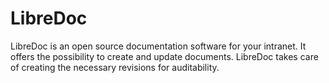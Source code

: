 # LibreDoc
LibreDoc is an open source documentation software for your intranet. It offers the possibility to create and update documents. LibreDoc takes care of creating the necessary revisions for auditability.

